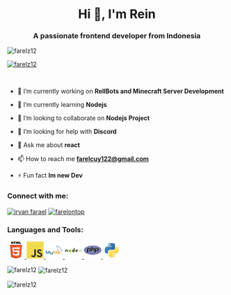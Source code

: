 <h1 align="center">Hi 👋, I'm Rein</h1>
<h3 align="center">A passionate frontend developer from Indonesia</h3>

<p align="left"> <img src="https://komarev.com/ghpvc/?username=farelz12&label=Profile%20views&color=0e75b6&style=flat" alt="farelz12" /> </p>

<p align="left"> <a href="https://github.com/ryo-ma/github-profile-trophy"><img src="https://github-profile-trophy.vercel.app/?username=farelz12" alt="farelz12" /></a> </p>

<p align="left"> <a href="https://twitter.com/" target="blank"><img src="https://img.shields.io/twitter/follow/?logo=twitter&style=for-the-badge" alt="" /></a> </p>

- 🔭 I’m currently working on **RellBots and Minecraft Server Development**

- 🌱 I’m currently learning **Nodejs**

- 👯 I’m looking to collaborate on **Nodejs Project**

- 🤝 I’m looking for help with **Discord**

- 💬 Ask me about **react**

- 📫 How to reach me **farelcuy122@gmail.com**

- ⚡ Fun fact **Im new Dev**

<h3 align="left">Connect with me:</h3>
<p align="left">
<a href="https://fb.com/irvan farael" target="blank"><img align="center" src="https://raw.githubusercontent.com/rahuldkjain/github-profile-readme-generator/master/src/images/icons/Social/facebook.svg" alt="irvan farael" height="30" width="40" /></a>
<a href="https://instagram.com/farelontop" target="blank"><img align="center" src="https://raw.githubusercontent.com/rahuldkjain/github-profile-readme-generator/master/src/images/icons/Social/instagram.svg" alt="farelontop" height="30" width="40" /></a>
</p>

<h3 align="left">Languages and Tools:</h3>
<p align="left"> <a href="https://www.w3.org/html/" target="_blank" rel="noreferrer"> <img src="https://raw.githubusercontent.com/devicons/devicon/master/icons/html5/html5-original-wordmark.svg" alt="html5" width="40" height="40"/> </a> <a href="https://developer.mozilla.org/en-US/docs/Web/JavaScript" target="_blank" rel="noreferrer"> <img src="https://raw.githubusercontent.com/devicons/devicon/master/icons/javascript/javascript-original.svg" alt="javascript" width="40" height="40"/> </a> <a href="https://www.mysql.com/" target="_blank" rel="noreferrer"> <img src="https://raw.githubusercontent.com/devicons/devicon/master/icons/mysql/mysql-original-wordmark.svg" alt="mysql" width="40" height="40"/> </a> <a href="https://nodejs.org" target="_blank" rel="noreferrer"> <img src="https://raw.githubusercontent.com/devicons/devicon/master/icons/nodejs/nodejs-original-wordmark.svg" alt="nodejs" width="40" height="40"/> </a> <a href="https://www.php.net" target="_blank" rel="noreferrer"> <img src="https://raw.githubusercontent.com/devicons/devicon/master/icons/php/php-original.svg" alt="php" width="40" height="40"/> </a> <a href="https://www.python.org" target="_blank" rel="noreferrer"> <img src="https://raw.githubusercontent.com/devicons/devicon/master/icons/python/python-original.svg" alt="python" width="40" height="40"/> </a> </p>

<p><img align="left" src="https://github-readme-stats.vercel.app/api/top-langs?username=farelz12&show_icons=true&locale=en&layout=compact" alt="farelz12" /></p>

<p>&nbsp;<img align="center" src="https://github-readme-stats.vercel.app/api?username=farelz12&show_icons=true&locale=en" alt="farelz12" /></p>

<p><img align="center" src="https://github-readme-streak-stats.herokuapp.com/?user=farelz12&" alt="farelz12" /></p>
